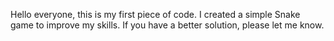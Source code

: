 Hello everyone, this is my first piece of code. I created a simple Snake game to improve my skills.
If you have a better solution, please let me know.
